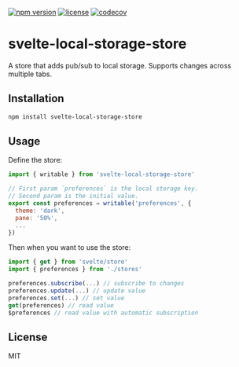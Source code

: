 [![npm version](https://img.shields.io/npm/v/svelte-local-storage-store.svg)](https://www.npmjs.com/package/svelte-local-storage-store) [![license](https://img.shields.io/npm/l/svelte-local-storage-store.svg)](LICENSE.md) [![codecov](https://codecov.io/gh/joshnuss/svelte-local-storage-store/branch/master/graph/badge.svg?token=GU607D2YRQ)](https://codecov.io/gh/joshnuss/svelte-local-storage-store)

# svelte-local-storage-store

A store that adds pub/sub to local storage. Supports changes across multiple tabs.

## Installation

```bash
npm install svelte-local-storage-store
```

## Usage

Define the store:

```javascript
import { writable } from 'svelte-local-storage-store'

// First param `preferences` is the local storage key.
// Second param is the initial value.
export const preferences = writable('preferences', {
  theme: 'dark',
  pane: '50%',
  ...
})
```

Then when you want to use the store:
  
```javascript
import { get } from 'svelte/store'
import { preferences } from './stores'

preferences.subscribe(...) // subscribe to changes
preferences.update(...) // update value
preferences.set(...) // set value
get(preferences) // read value
$preferences // read value with automatic subscription
```

## License

MIT
